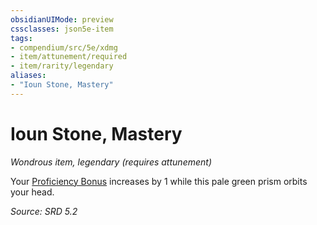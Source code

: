 ```yaml
---
obsidianUIMode: preview
cssclasses: json5e-item
tags:
- compendium/src/5e/xdmg
- item/attunement/required
- item/rarity/legendary
aliases: 
- "Ioun Stone, Mastery"
---
```

# Ioun Stone, Mastery
*Wondrous item, legendary (requires attunement)*  


Your [Proficiency Bonus](proficiency-xphb.md) increases by 1 while this pale green prism orbits your head.

*Source: SRD 5.2*